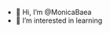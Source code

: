 - 👋 Hi, I’m @MonicaBaea
- 👀 I’m interested in learning


<!---
MonicaBaea/MonicaBaea is a ✨ special ✨ repository because its `README.md` (this file) appears on your GitHub profile.
You can click the Preview link to take a look at your changes.
--->
